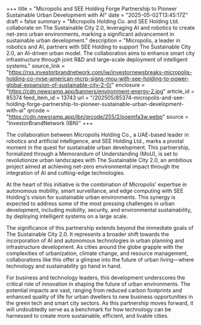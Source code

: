 +++
title = "Micropolis and SEE Holding Forge Partnership to Pioneer Sustainable Urban Development with AI"
date = "2025-05-02T13:45:17Z"
draft = false
summary = "Micropolis Holding Co. and SEE Holding Ltd. collaborate on The Sustainable City 2.0, leveraging AI and robotics to create net-zero urban environments, marking a significant advancement in sustainable urban development."
description = "Micropolis, a leader in robotics and AI, partners with SEE Holding to support The Sustainable City 2.0, an AI-driven urban model. The collaboration aims to enhance smart city infrastructure through joint R&D and large-scale deployment of intelligent systems."
source_link = "https://rss.investorbrandnetwork.com/iw/investornewsbreaks-micropolis-holding-co-nyse-american-mcrp-signs-mou-with-see-holding-to-power-global-expansion-of-sustainable-city-2-0/"
enclosure = "https://cdn.newsramp.app/banners/environment-energy-2.jpg"
article_id = 85374
feed_item_id = 13743
url = "/202505/85374-micropolis-and-see-holding-forge-partnership-to-pioneer-sustainable-urban-development-with-ai"
qrcode = "https://cdn.newsramp.app/ibn/qrcode/255/2/poemfa3w.webp"
source = "InvestorBrandNetwork (IBN)"
+++

<p>The collaboration between Micropolis Holding Co., a UAE-based leader in robotics and artificial intelligence, and SEE Holding Ltd., marks a pivotal moment in the quest for sustainable urban development. This partnership, formalized through a Memorandum of Understanding (MoU), is set to revolutionize urban landscapes with The Sustainable City 2.0, an ambitious project aimed at achieving net-zero environmental impact through the integration of AI and cutting-edge technologies.</p><p>At the heart of this initiative is the combination of Micropolis' expertise in autonomous mobility, smart surveillance, and edge computing with SEE Holding's vision for sustainable urban environments. This synergy is expected to address some of the most pressing challenges in urban development, including mobility, security, and environmental sustainability, by deploying intelligent systems on a large scale.</p><p>The significance of this partnership extends beyond the immediate goals of The Sustainable City 2.0. It represents a broader shift towards the incorporation of AI and autonomous technologies in urban planning and infrastructure development. As cities around the globe grapple with the complexities of urbanization, climate change, and resource management, collaborations like this offer a glimpse into the future of urban living—where technology and sustainability go hand in hand.</p><p>For business and technology leaders, this development underscores the critical role of innovation in shaping the future of urban environments. The potential impacts are vast, ranging from reduced carbon footprints and enhanced quality of life for urban dwellers to new business opportunities in the green tech and smart city sectors. As this partnership moves forward, it will undoubtedly serve as a benchmark for how technology can be harnessed to create more sustainable, efficient, and livable cities.</p>